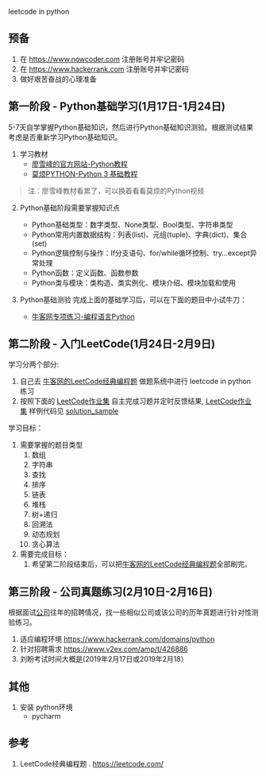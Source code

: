 leetcode in python

## 预备
1. 在 https://www.nowcoder.com 注册账号并牢记密码
1. 在 https://www.hackerrank.com 注册账号并牢记密码
1. 做好艰苦奋战的心理准备

## 第一阶段 - Python基础学习(1月17日-1月24日)
5-7天自学掌握Python基础知识，然后进行Python基础知识测验。根据测试结果考虑是否重新学习Python基础知识。

1. 学习教材
    + [廖雪峰的官方网站-Python教程](https://www.liaoxuefeng.com/wiki/0014316089557264a6b348958f449949df42a6d3a2e542c000)
    + [莫烦PYTHON-Python 3 基础教程](https://morvanzhou.github.io/tutorials/python-basic/basic/)

>注：廖雪峰教材看累了，可以换着看看莫烦的Python视频

2. Python基础阶段需要掌握知识点
	+ Python基础类型：数字类型、None类型、Bool类型、字符串类型
	+ Python常用内置数据结构：列表(list)、元组(tuple)、字典(dict)、集合(set)
	+ Python逻辑控制与操作：If分支语句、for/while循环控制、try...except异常处理
	+ Python函数：定义函数、函数参数
	+ Python类与模块：类构造、类实例化、模块介绍、模块加载和使用

3. Python基础测验
完成上面的基础学习后，可以在下面的题目中小试牛刀：
    + [牛客网专项练习-编程语言Python](https://www.nowcoder.com/intelligentTest)

## 第二阶段 - 入门LeetCode(1月24日-2月9日)

学习分两个部分:
1. 自己去 [牛客网的LeetCode经典编程题](https://www.nowcoder.com/ta/leetcode) 做题系统中进行 leetcode in python 练习
2. 按照下面的 [LeetCode作业集](./problems.md) 自主完成习题并定时反馈结果, [LeetCode作业集](./problems.md) 样例代码见 [solution_sample](./solution_sample)

学习目标：
1. 需要掌握的题目类型
	1. 数组
	2. 字符串
	3. 查找
	4. 排序
	5. 链表
	6. 堆栈
	7. 树+递归
	8. 回溯法
	9. 动态规划
	10. 贪心算法
2. 需要完成目标：
	1. 希望第二阶段结束后，可以把[牛客网的LeetCode经典编程题](https://www.nowcoder.com/ta/leetcode)全部刷完。


## 第三阶段 - 公司真题练习(2月10日-2月16日)
根据面试[公司](https://akunacapital.com/careers)往年的招聘情况，找一些相似公司或该公司的历年真题进行针对性测验练习。
1. 适应编程环境 https://www.hackerrank.com/domains/python
2. 针对招聘需求 https://www.v2ex.com/amp/t/426886
3. 刘盼考试时间大概是(2019年2月17日或2019年2月18）



## 其他
1. 安装 python环境
	- pycharm

## 参考
1. LeetCode经典编程题 . https://leetcode.com/
